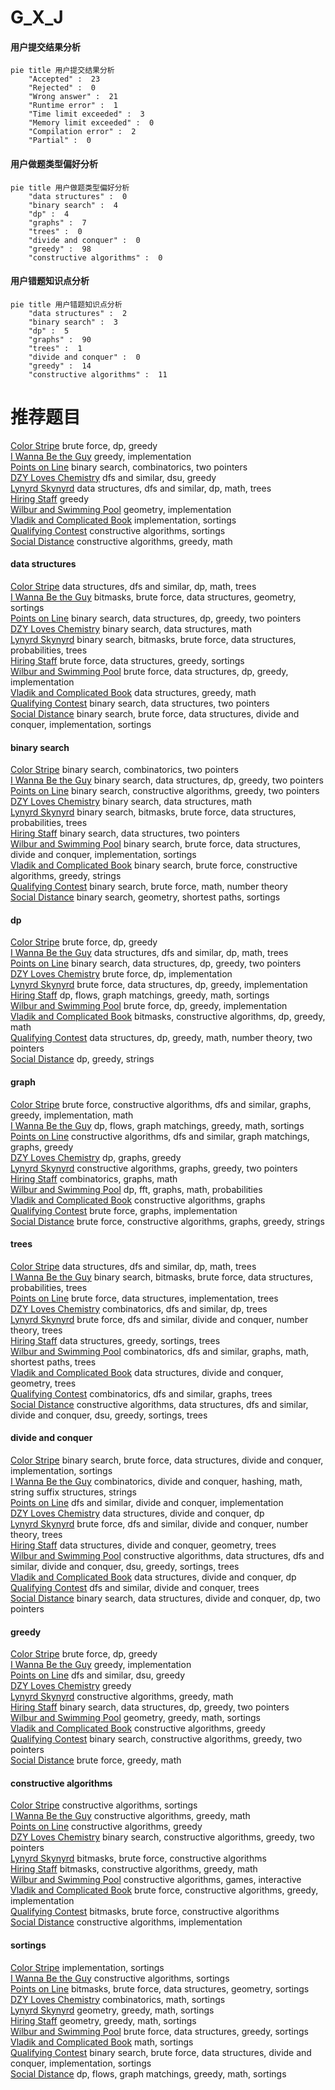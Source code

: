 # G_X_J
<!-- tabs:start -->
#### **用户提交结果分析**

```mermaid
pie title 用户提交结果分析
    "Accepted" :  23
    "Rejected" :  0
    "Wrong answer" :  21
    "Runtime error" :  1
    "Time limit exceeded" :  3
    "Memory limit exceeded" :  0
    "Compilation error" :  2
    "Partial" :  0
```
#### **用户做题类型偏好分析**

```mermaid
pie title 用户做题类型偏好分析
    "data structures" :  0
    "binary search" :  4
    "dp" :  4
    "graphs" :  7
    "trees" :  0
    "divide and conquer" :  0
    "greedy" :  98
    "constructive algorithms" :  0
```
#### **用户错题知识点分析**

```mermaid
pie title 用户错题知识点分析
    "data structures" :  2
    "binary search" :  3
    "dp" :  5
    "graphs" :  90
    "trees" :  1
    "divide and conquer" :  0
    "greedy" :  14
    "constructive algorithms" :  11
```
<!-- tabs:end -->
# 推荐题目
[Color Stripe](http://codeforces.com/problemset/problem/219/C)		brute force,
                        dp,
                        greedy		  
[I Wanna Be the Guy](http://codeforces.com/problemset/problem/469/A)		greedy,
                        implementation		  
[Points on Line](http://codeforces.com/problemset/problem/251/A)		binary search,
                        combinatorics,
                        two pointers		  
[DZY Loves Chemistry](http://codeforces.com/problemset/problem/445/B)		dfs and similar,
                        dsu,
                        greedy		  
[Lynyrd Skynyrd](http://codeforces.com/problemset/problem/1142/B)		data structures,
                        dfs and similar,
                        dp,
                        math,
                        trees		  
[Hiring Staff](http://codeforces.com/problemset/problem/216/C)		greedy		  
[Wilbur and Swimming Pool](http://codeforces.com/problemset/problem/596/A)		geometry,
                        implementation		  
[Vladik and Complicated Book](http://codeforces.com/problemset/problem/811/B)		implementation,
                        sortings		  
[Qualifying Contest](http://codeforces.com/problemset/problem/659/B)		constructive algorithms,
                        sortings		  
[Social Distance](http://codeforces.com/problemset/problem/1367/C)		constructive algorithms,
                        greedy,
                        math		  
<!-- tabs:start -->
#### **data structures**
[Color Stripe](http://codeforces.com/problemset/problem/1142/B)		data structures,
                        dfs and similar,
                        dp,
                        math,
                        trees		  
[I Wanna Be the Guy](http://codeforces.com/problemset/problem/1194/E)		bitmasks,
                        brute force,
                        data structures,
                        geometry,
                        sortings		  
[Points on Line](http://codeforces.com/problemset/problem/1492/C)		binary search,
                        data structures,
                        dp,
                        greedy,
                        two pointers		  
[DZY Loves Chemistry](http://codeforces.com/problemset/problem/1490/G)		binary search,
                        data structures,
                        math		  
[Lynyrd Skynyrd](http://codeforces.com/problemset/problem/1479/D)		binary search,
                        bitmasks,
                        brute force,
                        data structures,
                        probabilities,
                        trees		  
[Hiring Staff](http://codeforces.com/problemset/problem/1497/A)		brute force,
                        data structures,
                        greedy,
                        sortings		  
[Wilbur and Swimming Pool](http://codeforces.com/problemset/problem/1491/C)		brute force,
                        data structures,
                        dp,
                        greedy,
                        implementation		  
[Vladik and Complicated Book](http://codeforces.com/problemset/problem/1492/B)		data structures,
                        greedy,
                        math		  
[Qualifying Contest](http://codeforces.com/problemset/problem/1436/E)		binary search,
                        data structures,
                        two pointers		  
[Social Distance](http://codeforces.com/problemset/problem/1461/D)		binary search,
                        brute force,
                        data structures,
                        divide and conquer,
                        implementation,
                        sortings		  
#### **binary search**
[Color Stripe](http://codeforces.com/problemset/problem/251/A)		binary search,
                        combinatorics,
                        two pointers		  
[I Wanna Be the Guy](http://codeforces.com/problemset/problem/1492/C)		binary search,
                        data structures,
                        dp,
                        greedy,
                        two pointers		  
[Points on Line](http://codeforces.com/problemset/problem/1463/D)		binary search,
                        constructive algorithms,
                        greedy,
                        two pointers		  
[DZY Loves Chemistry](http://codeforces.com/problemset/problem/1490/G)		binary search,
                        data structures,
                        math		  
[Lynyrd Skynyrd](http://codeforces.com/problemset/problem/1479/D)		binary search,
                        bitmasks,
                        brute force,
                        data structures,
                        probabilities,
                        trees		  
[Hiring Staff](http://codeforces.com/problemset/problem/1436/E)		binary search,
                        data structures,
                        two pointers		  
[Wilbur and Swimming Pool](http://codeforces.com/problemset/problem/1461/D)		binary search,
                        brute force,
                        data structures,
                        divide and conquer,
                        implementation,
                        sortings		  
[Vladik and Complicated Book](http://codeforces.com/problemset/problem/1493/C)		binary search,
                        brute force,
                        constructive algorithms,
                        greedy,
                        strings		  
[Qualifying Contest](http://codeforces.com/problemset/problem/1487/D)		binary search,
                        brute force,
                        math,
                        number theory		  
[Social Distance](http://codeforces.com/problemset/problem/1486/B)		binary search,
                        geometry,
                        shortest paths,
                        sortings		  
#### **dp**
[Color Stripe](http://codeforces.com/problemset/problem/219/C)		brute force,
                        dp,
                        greedy		  
[I Wanna Be the Guy](http://codeforces.com/problemset/problem/1142/B)		data structures,
                        dfs and similar,
                        dp,
                        math,
                        trees		  
[Points on Line](http://codeforces.com/problemset/problem/1492/C)		binary search,
                        data structures,
                        dp,
                        greedy,
                        two pointers		  
[DZY Loves Chemistry](https://codeforces.com/contest/1457/problem/C)		brute force,
                        dp,
                        implementation		  
[Lynyrd Skynyrd](http://codeforces.com/problemset/problem/1491/C)		brute force,
                        data structures,
                        dp,
                        greedy,
                        implementation		  
[Hiring Staff](http://codeforces.com/problemset/problem/1437/C)		dp,
                        flows,
                        graph matchings,
                        greedy,
                        math,
                        sortings		  
[Wilbur and Swimming Pool](http://codeforces.com/problemset/problem/1499/B)		brute force,
                        dp,
                        greedy,
                        implementation		  
[Vladik and Complicated Book](http://codeforces.com/problemset/problem/1491/D)		bitmasks,
                        constructive algorithms,
                        dp,
                        greedy,
                        math		  
[Qualifying Contest](http://codeforces.com/problemset/problem/1497/E1)		data structures,
                        dp,
                        greedy,
                        math,
                        number theory,
                        two pointers		  
[Social Distance](http://codeforces.com/problemset/problem/1466/C)		dp,
                        greedy,
                        strings		  
#### **graph**
[Color Stripe](http://codeforces.com/problemset/problem/1487/C)		brute force,
                        constructive algorithms,
                        dfs and similar,
                        graphs,
                        greedy,
                        implementation,
                        math		  
[I Wanna Be the Guy](http://codeforces.com/problemset/problem/1437/C)		dp,
                        flows,
                        graph matchings,
                        greedy,
                        math,
                        sortings		  
[Points on Line](http://codeforces.com/problemset/problem/1470/D)		constructive algorithms,
                        dfs and similar,
                        graph matchings,
                        graphs,
                        greedy		  
[DZY Loves Chemistry](http://codeforces.com/problemset/problem/1476/C)		dp,
                        graphs,
                        greedy		  
[Lynyrd Skynyrd](http://codeforces.com/problemset/problem/1304/D)		constructive algorithms,
                        graphs,
                        greedy,
                        two pointers		  
[Hiring Staff](http://codeforces.com/problemset/problem/1475/C)		combinatorics,
                        graphs,
                        math		  
[Wilbur and Swimming Pool](http://codeforces.com/problemset/problem/553/E)		dp,
                        fft,
                        graphs,
                        math,
                        probabilities		  
[Vladik and Complicated Book](http://codeforces.com/problemset/problem/1495/C)		constructive algorithms,
                        graphs		  
[Qualifying Contest](http://codeforces.com/problemset/problem/1510/K)		brute force,
                        graphs,
                        implementation		  
[Social Distance](http://codeforces.com/problemset/problem/1511/D)		brute force,
                        constructive algorithms,
                        graphs,
                        greedy,
                        strings		  
#### **trees**
[Color Stripe](http://codeforces.com/problemset/problem/1142/B)		data structures,
                        dfs and similar,
                        dp,
                        math,
                        trees		  
[I Wanna Be the Guy](http://codeforces.com/problemset/problem/1479/D)		binary search,
                        bitmasks,
                        brute force,
                        data structures,
                        probabilities,
                        trees		  
[Points on Line](http://codeforces.com/problemset/problem/1511/C)		brute force,
                        data structures,
                        implementation,
                        trees		  
[DZY Loves Chemistry](http://codeforces.com/problemset/problem/1499/F)		combinatorics,
                        dfs and similar,
                        dp,
                        trees		  
[Lynyrd Skynyrd](http://codeforces.com/problemset/problem/1491/E)		brute force,
                        dfs and similar,
                        divide and conquer,
                        number theory,
                        trees		  
[Hiring Staff](http://codeforces.com/problemset/problem/1466/D)		data structures,
                        greedy,
                        sortings,
                        trees		  
[Wilbur and Swimming Pool](http://codeforces.com/problemset/problem/1495/D)		combinatorics,
                        dfs and similar,
                        graphs,
                        math,
                        shortest paths,
                        trees		  
[Vladik and Complicated Book](http://codeforces.com/problemset/problem/1303/G)		data structures,
                        divide and conquer,
                        geometry,
                        trees		  
[Qualifying Contest](http://codeforces.com/problemset/problem/1454/E)		combinatorics,
                        dfs and similar,
                        graphs,
                        trees		  
[Social Distance](http://codeforces.com/problemset/problem/1494/D)		constructive algorithms,
                        data structures,
                        dfs and similar,
                        divide and conquer,
                        dsu,
                        greedy,
                        sortings,
                        trees		  
#### **divide and conquer**
[Color Stripe](http://codeforces.com/problemset/problem/1461/D)		binary search,
                        brute force,
                        data structures,
                        divide and conquer,
                        implementation,
                        sortings		  
[I Wanna Be the Guy](http://codeforces.com/problemset/problem/1466/G)		combinatorics,
                        divide and conquer,
                        hashing,
                        math,
                        string suffix structures,
                        strings		  
[Points on Line](http://codeforces.com/problemset/problem/1490/D)		dfs and similar,
                        divide and conquer,
                        implementation		  
[DZY Loves Chemistry](https://codeforces.com/contest/1483/problem/C)		data structures,
                        divide and conquer,
                        dp		  
[Lynyrd Skynyrd](http://codeforces.com/problemset/problem/1491/E)		brute force,
                        dfs and similar,
                        divide and conquer,
                        number theory,
                        trees		  
[Hiring Staff](http://codeforces.com/problemset/problem/1303/G)		data structures,
                        divide and conquer,
                        geometry,
                        trees		  
[Wilbur and Swimming Pool](http://codeforces.com/problemset/problem/1494/D)		constructive algorithms,
                        data structures,
                        dfs and similar,
                        divide and conquer,
                        dsu,
                        greedy,
                        sortings,
                        trees		  
[Vladik and Complicated Book](http://codeforces.com/problemset/problem/1482/E)		data structures,
                        divide and conquer,
                        dp		  
[Qualifying Contest](http://codeforces.com/problemset/problem/566/C)		dfs and similar,
                        divide and conquer,
                        trees		  
[Social Distance](http://codeforces.com/problemset/problem/1428/F)		binary search,
                        data structures,
                        divide and conquer,
                        dp,
                        two pointers		  
#### **greedy**
[Color Stripe](http://codeforces.com/problemset/problem/219/C)		brute force,
                        dp,
                        greedy		  
[I Wanna Be the Guy](http://codeforces.com/problemset/problem/469/A)		greedy,
                        implementation		  
[Points on Line](http://codeforces.com/problemset/problem/445/B)		dfs and similar,
                        dsu,
                        greedy		  
[DZY Loves Chemistry](http://codeforces.com/problemset/problem/216/C)		greedy		  
[Lynyrd Skynyrd](http://codeforces.com/problemset/problem/1367/C)		constructive algorithms,
                        greedy,
                        math		  
[Hiring Staff](http://codeforces.com/problemset/problem/1492/C)		binary search,
                        data structures,
                        dp,
                        greedy,
                        two pointers		  
[Wilbur and Swimming Pool](https://codeforces.com/contest/1496/problem/C)		geometry,
                        greedy,
                        math,
                        sortings		  
[Vladik and Complicated Book](http://codeforces.com/problemset/problem/1493/A)		constructive algorithms,
                        greedy		  
[Qualifying Contest](http://codeforces.com/problemset/problem/1463/D)		binary search,
                        constructive algorithms,
                        greedy,
                        two pointers		  
[Social Distance](http://codeforces.com/problemset/problem/1462/C)		brute force,
                        greedy,
                        math		  
#### **constructive algorithms**
[Color Stripe](http://codeforces.com/problemset/problem/659/B)		constructive algorithms,
                        sortings		  
[I Wanna Be the Guy](http://codeforces.com/problemset/problem/1367/C)		constructive algorithms,
                        greedy,
                        math		  
[Points on Line](http://codeforces.com/problemset/problem/1493/A)		constructive algorithms,
                        greedy		  
[DZY Loves Chemistry](http://codeforces.com/problemset/problem/1463/D)		binary search,
                        constructive algorithms,
                        greedy,
                        two pointers		  
[Lynyrd Skynyrd](https://codeforces.com/contest/1456/problem/B)		bitmasks,
                        brute force,
                        constructive algorithms		  
[Hiring Staff](http://codeforces.com/problemset/problem/1492/D)		bitmasks,
                        constructive algorithms,
                        greedy,
                        math		  
[Wilbur and Swimming Pool](https://codeforces.com/contest/1504/problem/D)		constructive algorithms,
                        games,
                        interactive		  
[Vladik and Complicated Book](https://codeforces.com/contest/1483/problem/A)		brute force,
                        constructive algorithms,
                        greedy,
                        implementation		  
[Qualifying Contest](https://codeforces.com/contest/1457/problem/D)		bitmasks,
                        brute force,
                        constructive algorithms		  
[Social Distance](http://codeforces.com/problemset/problem/1513/A)		constructive algorithms,
                        implementation		  
#### **sortings**
[Color Stripe](http://codeforces.com/problemset/problem/811/B)		implementation,
                        sortings		  
[I Wanna Be the Guy](http://codeforces.com/problemset/problem/659/B)		constructive algorithms,
                        sortings		  
[Points on Line](http://codeforces.com/problemset/problem/1194/E)		bitmasks,
                        brute force,
                        data structures,
                        geometry,
                        sortings		  
[DZY Loves Chemistry](https://codeforces.com/contest/1445/problem/D)		combinatorics,
                        math,
                        sortings		  
[Lynyrd Skynyrd](https://codeforces.com/contest/1496/problem/C)		geometry,
                        greedy,
                        math,
                        sortings		  
[Hiring Staff](http://codeforces.com/problemset/problem/1495/A)		geometry,
                        greedy,
                        math,
                        sortings		  
[Wilbur and Swimming Pool](http://codeforces.com/problemset/problem/1497/A)		brute force,
                        data structures,
                        greedy,
                        sortings		  
[Vladik and Complicated Book](http://codeforces.com/problemset/problem/1427/A)		math,
                        sortings		  
[Qualifying Contest](http://codeforces.com/problemset/problem/1461/D)		binary search,
                        brute force,
                        data structures,
                        divide and conquer,
                        implementation,
                        sortings		  
[Social Distance](http://codeforces.com/problemset/problem/1437/C)		dp,
                        flows,
                        graph matchings,
                        greedy,
                        math,
                        sortings		  
<!-- tabs:end -->
